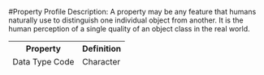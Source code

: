 #Property Profile
Description: A property may be any feature that humans naturally use to distinguish one individual object from another. It is the human perception of a single quality of an object class in the real world.<table><thead><tr><th scope='col'>Property</th><th scope='col'>Definition</th></tr><tr><td>Data Type Code</td><td>Character</td></table>